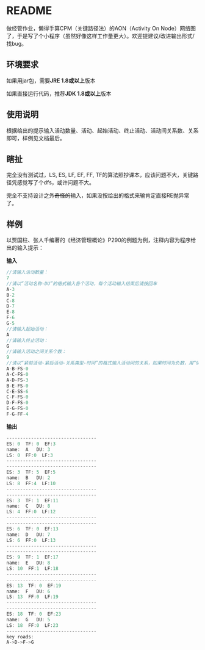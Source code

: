 # README

做经管作业，懒得手算CPM（关键路径法）的AON（Activity On Node）网络图了，于是写了个小程序（虽然好像这样工作量更大）。欢迎提建议/改进输出形式/找bug。

## 环境要求

如果用jar包，需要**JRE 1.8或以上**版本

如果直接运行代码，推荐**JDK 1.8或以上**版本

## 使用说明

根据给出的提示输入活动数量、活动、起始活动、终止活动、活动间关系数、关系即可，样例见文档最后。

## 瞎扯

完全没有测试过，LS, ES, LF, EF, FF, TF的算法照抄课本，应该问题不大，关键路径凭感觉写了个dfs，或许问题不大。

完全不支持设计之外~~奇怪的~~输入，如果没按给出的格式来输肯定直接RE抛异常了。

## 样例

以贾国柱、张人千编著的《经济管理概论》P290的例题为例，注释内容为程序给出的输入提示：

**输入**

```c
//请输入活动数量：
7
//请以“活动名称-DU”的格式输入各个活动，每个活动输入结束后请按回车
A-3
B-2
C-8
D-7
E-8
F-6
G-5
//请输入起始活动：
A
//请输入终止活动：
G
//请输入活动之间关系个数：
9
//请以“紧前活动-紧后活动-关系类型-时间”的格式输入活动间的关系，如果时间为负数，用“&”代替负号
A-B-FS-0
A-C-FS-0
A-D-FS-3
B-E-FS-0
C-E-SS-6
C-F-FS-0
D-F-FS-0
E-G-FS-0
F-G-FF-4

```

**输出**

```c
---------------------------------
ES: 0  TF: 0  EF:3
name:  A   DU: 3
LS: 0  FF:0  LF:3
---------------------------------
---------------------------------
ES: 3  TF: 5  EF:5
name:  B   DU: 2
LS: 8  FF:4  LF:10
---------------------------------
---------------------------------
ES: 3  TF: 1  EF:11
name:  C   DU: 8
LS: 4  FF:0  LF:12
---------------------------------
---------------------------------
ES: 6  TF: 0  EF:13
name:  D   DU: 7
LS: 6  FF:0  LF:13
---------------------------------
---------------------------------
ES: 9  TF: 1  EF:17
name:  E   DU: 8
LS: 10  FF:1  LF:18
---------------------------------
---------------------------------
ES: 13  TF: 0  EF:19
name:  F   DU: 6
LS: 13  FF:0  LF:19
---------------------------------
---------------------------------
ES: 18  TF: 0  EF:23
name:  G   DU: 5
LS: 18  FF:0  LF:23
---------------------------------
key roads:
A->D->F->G
```

